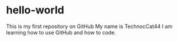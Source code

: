 # hello-world
This is my first repository on GitHub
My name is TechnocCat44
I am learning how to use GitHub and how to code. 
